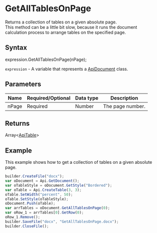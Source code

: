# GetAllTablesOnPage

Returns a collection of tables on a given absolute page.
<br>This method can be a little bit slow, because it runs the document calculation process to arrange tables on the specified page.

## Syntax

expression.GetAllTablesOnPage(nPage);

`expression` - A variable that represents a [ApiDocument](../ApiDocument.md) class.

## Parameters

| **Name** | **Required/Optional** | **Data type** | **Description** |
| ------------- | ------------- | ------------- | ------------- |
| nPage | Required | Number | The page number. |

## Returns

Array<[ApiTable](../../ApiTable/ApiTable.md)>

## Example

This example shows how to get a collection of tables on a given absolute page.

```javascript
builder.CreateFile("docx");
var oDocument = Api.GetDocument();
var oTableStyle = oDocument.GetStyle("Bordered");
var oTable = Api.CreateTable(3, 3);
oTable.SetWidth("percent", 50);
oTable.SetStyle(oTableStyle);
oDocument.Push(oTable);
var arrTables = oDocument.GetAllTablesOnPage(0);
var oRow_1 = arrTables[0].GetRow(0);
oRow_1.Remove();
builder.SaveFile("docx", "GetAllTablesOnPage.docx");
builder.CloseFile();
```